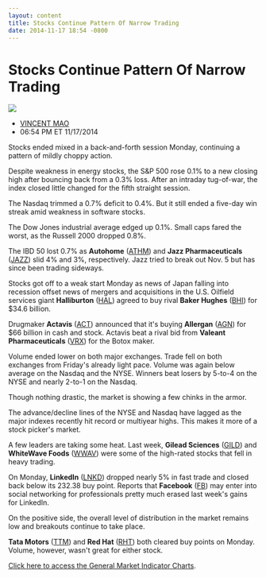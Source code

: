 ```yaml
---
layout: content
title: Stocks Continue Pattern Of Narrow Trading
date: 2014-11-17 18:54 -0800
---
```



Stocks Continue Pattern Of Narrow Trading
==========================================


![](https://www.investors.com/wp-content/uploads/ibd-migrated-images/MPv_141118_635518348225336581.png)

* [VINCENT MAO](https://www.investors.com/author/maov/ "Posts by VINCENT MAO")
* 06:54 PM ET 11/17/2014




Stocks ended mixed in a back-and-forth session Monday, continuing a pattern of mildly choppy action.


Despite weakness in energy stocks, the S&P 500 rose 0.1% to a new closing high after bouncing back from a 0.3% loss. After an intraday tug-of-war, the index closed little changed for the fifth straight session.


The Nasdaq trimmed a 0.7% deficit to 0.4%. But it still ended a five-day win streak amid weakness in software stocks.


The Dow Jones industrial average edged up 0.1%. Small caps fared the worst, as the Russell 2000 dropped 0.8%.


The IBD 50 lost 0.7% as **Autohome** ([ATHM](https://research.investors.com/quote.aspx?symbol=ATHM)) and **Jazz Pharmaceuticals** ([JAZZ](https://research.investors.com/quote.aspx?symbol=JAZZ)) slid 4% and 3%, respectively. Jazz tried to break out Nov. 5 but has since been trading sideways.


Stocks got off to a weak start Monday as news of Japan falling into recession offset news of mergers and acquisitions in the U.S. Oilfield services giant **Halliburton** ([HAL](https://research.investors.com/quote.aspx?symbol=HAL)) agreed to buy rival **Baker Hughes** ([BHI](https://research.investors.com/quote.aspx?symbol=BHI)) for $34.6 billion.


Drugmaker **Actavis** ([ACT](https://research.investors.com/quote.aspx?symbol=ACT)) announced that it's buying **Allergan** ([AGN](https://research.investors.com/quote.aspx?symbol=AGN)) for $66 billion in cash and stock. Actavis beat a rival bid from **Valeant Pharmaceuticals** ([VRX](https://research.investors.com/quote.aspx?symbol=VRX)) for the Botox maker.


Volume ended lower on both major exchanges. Trade fell on both exchanges from Friday's already light pace. Volume was again below average on the Nasdaq and the NYSE. Winners beat losers by 5-to-4 on the NYSE and nearly 2-to-1 on the Nasdaq.


Though nothing drastic, the market is showing a few chinks in the armor.


The advance/decline lines of the NYSE and Nasdaq have lagged as the major indexes recently hit record or multiyear highs. This makes it more of a stock picker's market.


A few leaders are taking some heat. Last week, **Gilead Sciences** ([GILD](https://research.investors.com/quote.aspx?symbol=GILD)) and **WhiteWave Foods** ([WWAV](https://research.investors.com/quote.aspx?symbol=WWAV)) were some of the high-rated stocks that fell in heavy trading.


On Monday, **LinkedIn** ([LNKD](https://research.investors.com/quote.aspx?symbol=LNKD)) dropped nearly 5% in fast trade and closed back below its 232.38 buy point. Reports that **Facebook** ([FB](https://research.investors.com/quote.aspx?symbol=FB)) may enter into social networking for professionals pretty much erased last week's gains for LinkedIn.


On the positive side, the overall level of distribution in the market remains low and breakouts continue to take place.


**Tata Motors** ([TTM](https://research.investors.com/quote.aspx?symbol=TTM)) and **Red Hat** ([RHT](https://research.investors.com/quote.aspx?symbol=RHT)) both cleared buy points on Monday. Volume, however, wasn't great for either stock.


[Click here to access the General Market Indicator Charts](https://www.investors.com/pdf/GMI_111814.pdf).




